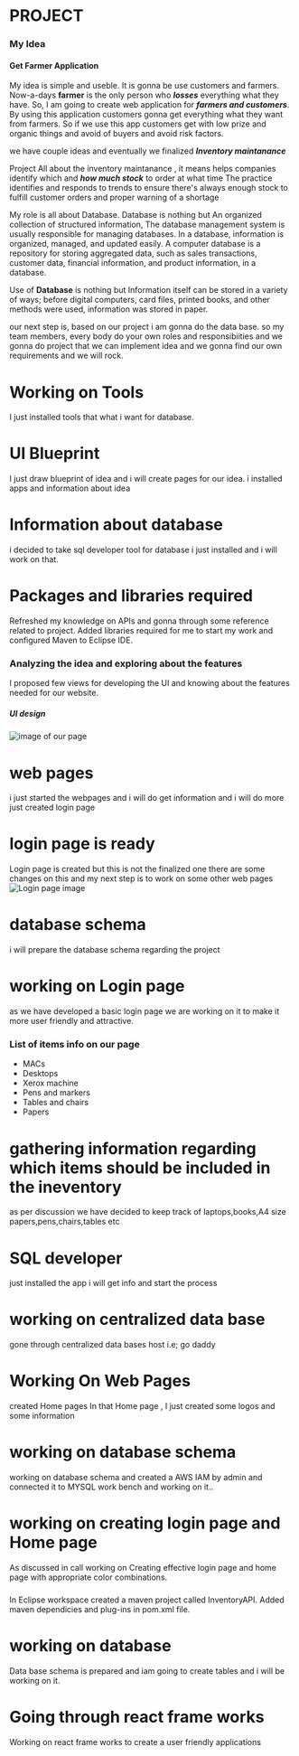 # PROJECT
### My Idea

#### Get Farmer Application

My idea is simple and useble. 
It is gonna be use customers and farmers. Now-a-days **farmer** is the only person who ***losses*** everything what they have.
So, I am going to create web application for **_farmers and customers_**. By using this application customers gonna get everything what they want from farmers. 
So if we use this app customers get with low prize and organic things and avoid of buyers and avoid risk factors.


we have couple ideas and eventually we finalized ***Inventory maintanance*** 


Project All about the inventory maintanance , it means helps companies identify which and ***how much stock*** to order at what time
The practice identifies and responds to trends to ensure there's always enough stock to fulfill customer orders and proper warning of a shortage



My role is all about Database.
Database is nothing but An organized collection of structured information, The database management system is usually responsible for managing databases.
In a database, information is organized, managed, and updated easily. A computer database is a repository for storing aggregated data, such as sales transactions, customer data, financial information, and product information, in a database.

Use of **Database** is nothing but Information itself can be stored in a variety of ways; before digital computers, card files, printed books, and other methods were used, information was stored in paper.


our next step is, based on our project i am gonna do the data base. so my team members, every body do your own roles and responsibiities and we gonna do project that we can implement idea and we gonna find our own requirements and we will rock.



# Working on Tools 

I just installed tools that what i want for database.


# UI Blueprint

I just draw blueprint of idea and i will create pages for our idea.
i installed apps and information about idea


# Information about database 
i decided to take sql developer tool for database
i just installed and i will work on that.

# Packages and libraries required

Refreshed my knowledge on APIs and gonna through some reference related to project.
Added libraries required for me to start my work and configured Maven to Eclipse IDE.

### Analyzing the idea and exploring about the features

I proposed few views for developing the UI and knowing about the features needed for our website.

##### UI design
![image of our page](rough.jpeg)

# web pages
i just started the webpages and i will do get information and i will do more 
just created login page

# login page is ready
Login page is created but this is not the finalized one there are some changes on this and my next step is to work on some other web pages 
![Login page image](loginpage.png)

# database schema

i will prepare the database schema regarding the project

# working on Login page 
as we have developed a basic login page we are working on it to make it more user friendly and attractive.

### List of items info on our page
* MACs
* Desktops
* Xerox machine
* Pens and markers
* Tables and chairs
* Papers


# gathering information regarding which items should be included in the ineventory
as per discussion we have decided to keep track of laptops,books,A4 size papers,pens,chairs,tables etc

# SQL developer 
just installed the app
i will get info and start the process

# working on centralized data base
gone through centralized data bases host i.e; go daddy


# Working On Web Pages 
created Home pages
In that Home page , I just created some logos and some information


# working on database schema
working on database schema and created a AWS IAM by admin and connected it to MYSQL work bench and working on it..


# working on creating login page and Home page
As discussed in call working on Creating effective login page and home page with appropriate color combinations.

###
In Eclipse workspace created a maven project called InventoryAPI.
Added maven dependicies and plug-ins in pom.xml file.

# working on database 
Data base schema is prepared and iam going to create tables and i will be working on it.

# Going through react frame works
Working on react frame works to create a user friendly applications